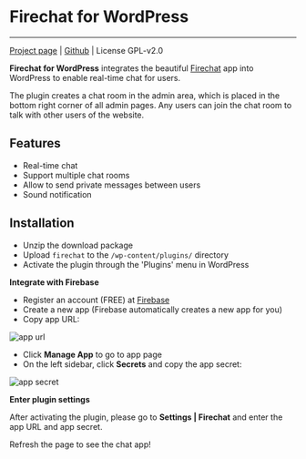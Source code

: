 # Firechat for WordPress
---

[Project page](http://www.deluxeblogtips.com) | [Github](https://github.com/rilwis/firechat) | License GPL-v2.0

**Firechat for WordPress** integrates the beautiful [Firechat](https://firechat.firebaseapp.com) app into WordPress to enable real-time chat for users.

The plugin creates a chat room in the admin area, which is placed in the bottom right corner of all admin pages. Any users can join the chat room to talk with other users of the website.

## Features

* Real-time chat
* Support multiple chat rooms
* Allow to send private messages between users
* Sound notification

## Installation

- Unzip the download package
- Upload `firechat` to the `/wp-content/plugins/` directory
- Activate the plugin through the 'Plugins' menu in WordPress

**Integrate with Firebase**

- Register an account (FREE) at [Firebase](https://www.firebase.com/)
- Create a new app (Firebase automatically creates a new app for you)
- Copy app URL:

![app url](http://i.imgur.com/SmlnogU.jpg)

- Click **Manage App** to go to app page
- On the left sidebar, click **Secrets** and copy the app secret:

![app secret](http://i.imgur.com/qMGT7ja.jpg)

**Enter plugin settings**

After activating the plugin, please go to **Settings | Firechat** and enter the app URL and app secret.

Refresh the page to see the chat app!
